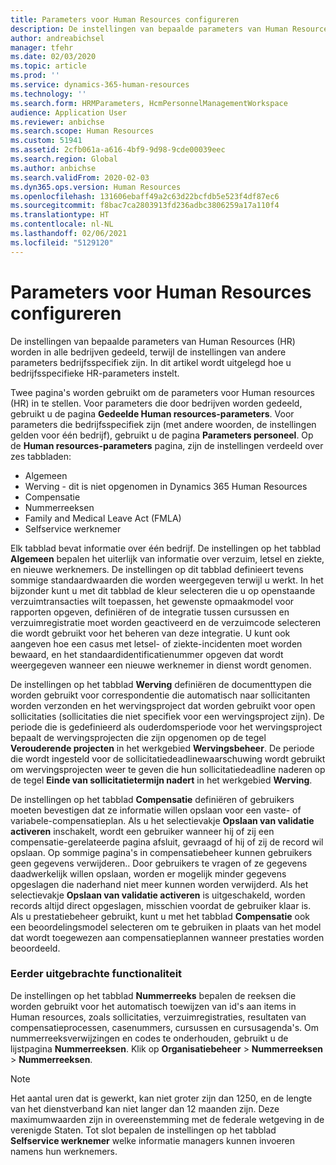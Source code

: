 ```yaml
---
title: Parameters voor Human Resources configureren
description: De instellingen van bepaalde parameters van Human Resources worden in alle bedrijven gedeeld, terwijl de instellingen van andere parameters bedrijfsspecifiek zijn. In dit artikel wordt uitgelegd hoe u bedrijfsspecifieke HR-parameters instelt.
author: andreabichsel
manager: tfehr
ms.date: 02/03/2020
ms.topic: article
ms.prod: ''
ms.service: dynamics-365-human-resources
ms.technology: ''
ms.search.form: HRMParameters, HcmPersonnelManagementWorkspace
audience: Application User
ms.reviewer: anbichse
ms.search.scope: Human Resources
ms.custom: 51941
ms.assetid: 2cfb061a-a616-4bf9-9d98-9cde00039eec
ms.search.region: Global
ms.author: anbichse
ms.search.validFrom: 2020-02-03
ms.dyn365.ops.version: Human Resources
ms.openlocfilehash: 131606ebaff49a2c63d22bcfdb5e523f4df87ec6
ms.sourcegitcommit: f8bac7ca2803913fd236adbc3806259a17a110f4
ms.translationtype: HT
ms.contentlocale: nl-NL
ms.lasthandoff: 02/06/2021
ms.locfileid: "5129120"
---
```

# <a name="configure-human-resources-parameters"></a>Parameters voor Human Resources configureren

De instellingen van bepaalde parameters van Human Resources (HR) worden in alle bedrijven gedeeld, terwijl de instellingen van andere parameters bedrijfsspecifiek zijn. In dit artikel wordt uitgelegd hoe u bedrijfsspecifieke HR-parameters instelt.

Twee pagina's worden gebruikt om de parameters voor Human resources (HR) in te stellen. Voor parameters die door bedrijven worden gedeeld, gebruikt u de pagina **Gedeelde Human resources-parameters**. Voor parameters die bedrijfsspecifiek zijn (met andere woorden, de instellingen gelden voor één bedrijf), gebruikt u de pagina **Parameters personeel**. Op de **Human resources-parameters** pagina, zijn de instellingen verdeeld over zes tabbladen:

-   Algemeen
-   Werving - dit is niet opgenomen in Dynamics 365 Human Resources
-   Compensatie
-   Nummerreeksen
-   Family and Medical Leave Act (FMLA)
-   Selfservice werknemer

Elk tabblad bevat informatie over één bedrijf. De instellingen op het tabblad **Algemeen** bepalen het uiterlijk van informatie over verzuim, letsel en ziekte, en nieuwe werknemers. De instellingen op dit tabblad definieert tevens sommige standaardwaarden die worden weergegeven terwijl u werkt. In het bijzonder kunt u met dit tabblad de kleur selecteren die u op openstaande verzuimtransacties wilt toepassen, het gewenste opmaakmodel voor rapporten opgeven, definiëren of de integratie tussen cursussen en verzuimregistratie moet worden geactiveerd en de verzuimcode selecteren die wordt gebruikt voor het beheren van deze integratie. U kunt ook aangeven hoe een casus met letsel- of ziekte-incidenten moet worden bewaard, en het standaardidentificatienummer opgeven dat wordt weergegeven wanneer een nieuwe werknemer in dienst wordt genomen. 

De instellingen op het tabblad **Werving** definiëren de documenttypen die worden gebruikt voor correspondentie die automatisch naar sollicitanten worden verzonden en het wervingsproject dat worden gebruikt voor open sollicitaties (sollicitaties die niet specifiek voor een wervingsproject zijn). De periode die is gedefinieerd als ouderdomsperiode voor het wervingsproject bepaalt de wervingsprojecten die zijn opgenomen op de tegel **Verouderende projecten** in het werkgebied **Wervingsbeheer**. De periode die wordt ingesteld voor de sollicitatiedeadlinewaarschuwing wordt gebruikt om wervingsprojecten weer te geven die hun sollicitatiedeadline naderen op de tegel **Einde van sollicitatietermijn nadert** in het werkgebied **Werving**. 

De instellingen op het tabblad **Compensatie** definiëren of gebruikers moeten bevestigen dat ze informatie willen opslaan voor een vaste- of variabele-compensatieplan. Als u het selectievakje **Opslaan van validatie activeren** inschakelt, wordt een gebruiker wanneer hij of zij een compensatie-gerelateerde pagina afsluit, gevraagd of hij of zij de record wil opslaan. Op sommige pagina's in compensatiebeheer kunnen gebruikers geen gegevens verwijderen.. Door gebruikers te vragen of ze gegevens daadwerkelijk willen opslaan, worden er mogelijk minder gegevens opgeslagen die naderhand niet meer kunnen worden verwijderd. Als het selectievakje **Opslaan van validatie activeren** is uitgeschakeld, worden records altijd direct opgeslagen, misschien voordat de gebruiker klaar is. Als u prestatiebeheer gebruikt, kunt u met het tabblad **Compensatie** ook een beoordelingsmodel selecteren om te gebruiken in plaats van het model dat wordt toegewezen aan compensatieplannen wanneer prestaties worden beoordeeld. 

### <a name="previously-released-functionality"></a>Eerder uitgebrachte functionaliteit

De instellingen op het tabblad **Nummerreeks** bepalen de reeksen die worden gebruikt voor het automatisch toewijzen van id's aan items in Human resources, zoals sollicitaties, verzuimregistraties, resultaten van compensatieprocessen, casenummers, cursussen en cursusagenda's. Om nummerreeksverwijzingen en codes te onderhouden, gebruikt u de lijstpagina **Nummerreeksen**. Klik op **Organisatiebeheer** &gt; **Nummerreeksen** &gt; **Nummerreeksen**.

> [!NOTE]
> Het aantal uren dat is gewerkt, kan niet groter zijn dan 1250, en de lengte van het dienstverband kan niet langer dan 12 maanden zijn. Deze maximumwaarden zijn in overeenstemming met de federale wetgeving in de verenigde Staten. Tot slot bepalen de instellingen op het tabblad **Selfservice werknemer** welke informatie managers kunnen invoeren namens hun werknemers.
